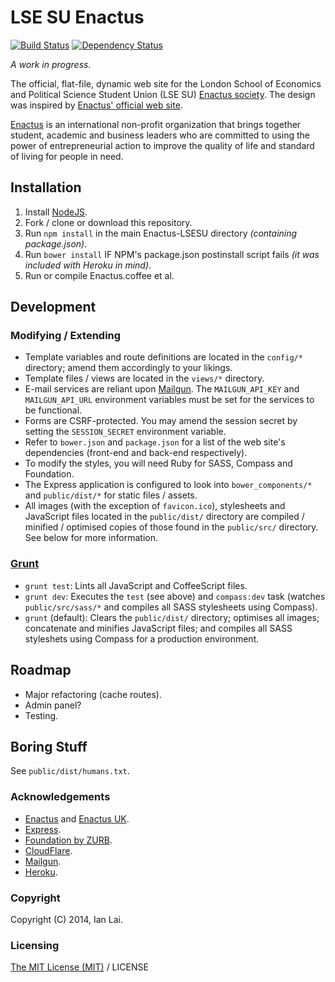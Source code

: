 LSE SU Enactus
==============

[![Build Status](https://travis-ci.org/MrSaints/Enactus-LSESU.png?branch=master)](https://travis-ci.org/MrSaints/Enactus-LSESU)
[![Dependency Status](https://david-dm.org/MrSaints/Enactus-LSESU.svg)](https://david-dm.org/MrSaints/Enactus-LSESU)

_A work in progress._

The official, flat-file, dynamic web site for the London School of Economics and Political Science Student Union (LSE SU) [Enactus society](http://www.lsesu.com/activities/societies/society/7398/).
The design was inspired by [Enactus' official web site](http://enactus.org/).

[Enactus](http://enactus.org/) is an international non-profit organization that brings together student, academic and business leaders who are committed to using the power of entrepreneurial action to improve the quality of life and standard of living for people in need.


Installation
-------------

1. Install [NodeJS](http://nodejs.org/).
2. Fork / clone or download this repository.
3. Run `npm install` in the main Enactus-LSESU directory *(containing package.json)*.
4. Run `bower install` IF NPM's package.json postinstall script fails *(it was included with Heroku in mind)*.
5. Run or compile Enactus.coffee et al.


Development
-----------

### Modifying / Extending
* Template variables and route definitions are located in the `config/*` directory; amend them accordingly to your likings.
* Template files / views are located in the `views/*` directory.
* E-mail services are reliant upon [Mailgun](http://mailgun.com). The `MAILGUN_API_KEY` and `MAILGUN_API_URL` environment variables must be set for the services to be functional.
* Forms are CSRF-protected. You may amend the session secret by setting the `SESSION_SECRET` environment variable.
* Refer to `bower.json` and `package.json` for a list of the web site's dependencies (front-end and back-end respectively).
* To modify the styles, you will need Ruby for SASS, Compass and Foundation.
* The Express application is configured to look into `bower_components/*` and `public/dist/*` for static files / assets.
* All images (with the exception of `favicon.ico`), stylesheets and JavaScript files located in the `public/dist/` directory are compiled / minified / optimised copies of those found in the `public/src/` directory. See below for more information.

### [Grunt](http://gruntjs.com/)
* `grunt test`: Lints all JavaScript and CoffeeScript files.
* `grunt dev`: Executes the `test` (see above) and `compass:dev` task (watches `public/src/sass/*` and compiles all SASS stylesheets using Compass).
* `grunt` (default): Clears the `public/dist/` directory; optimises all images; concatenate and minifies JavaScript files; and compiles all SASS styleshets using Compass for a production environment.


Roadmap
-------
- Major refactoring (cache routes).
- Admin panel?
- Testing.


Boring Stuff
------------

See `public/dist/humans.txt`.

### Acknowledgements
- [Enactus](http://enactus.org/) and [Enactus UK](http://www.enactusuk.org/).
- [Express](http://expressjs.com).
- [Foundation by ZURB](http://foundation.zurb.com/).
- [CloudFlare](http://cloudflare.com).
- [Mailgun](http://www.mailgun.com/).
- [Heroku](http://heroku.com/).

### Copyright
Copyright (C) 2014, Ian Lai.

### Licensing
[The MIT License (MIT)](http://ian.mit-license.org/) / LICENSE
